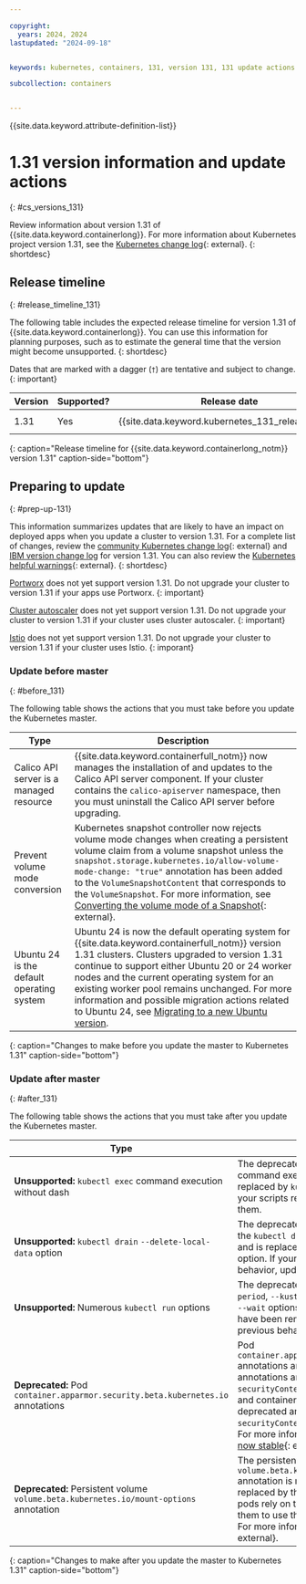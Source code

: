 ```yaml
---

copyright: 
  years: 2024, 2024
lastupdated: "2024-09-18"


keywords: kubernetes, containers, 131, version 131, 131 update actions

subcollection: containers


---
```


{{site.data.keyword.attribute-definition-list}}



# 1.31 version information and update actions
{: #cs_versions_131}


Review information about version 1.31 of {{site.data.keyword.containerlong}}. For more information about Kubernetes project version 1.31, see the [Kubernetes change log](https://kubernetes.io/releases/notes/.){: external}.
{: shortdesc}





## Release timeline 
{: #release_timeline_131}

The following table includes the expected release timeline for version 1.31 of {{site.data.keyword.containerlong}}. You can use this information for planning purposes, such as to estimate the general time that the version might become unsupported. 
{: shortdesc}

Dates that are marked with a dagger (`†`) are tentative and subject to change.
{: important}

| Version | Supported? | Release date | Unsupported date |
|------|------|----------|----------|
| 1.31 | Yes | {{site.data.keyword.kubernetes_131_release_date}} | {{site.data.keyword.kubernetes_131_unsupported_date}} `†` |
{: caption="Release timeline for {{site.data.keyword.containerlong_notm}} version 1.31" caption-side="bottom"}


## Preparing to update
{: #prep-up-131}

This information summarizes updates that are likely to have an impact on deployed apps when you update a cluster to version 1.31. For a complete list of changes, review the [community Kubernetes change log](https://github.com/kubernetes/kubernetes/blob/master/CHANGELOG/CHANGELOG-1.31.md){: external} and [IBM version change log](/docs/containers?topic=containers-changelog_131) for version 1.31. You can also review the [Kubernetes helpful warnings](https://kubernetes.io/blog/2020/09/03/warnings/){: external}.
{: shortdesc}

[Portworx](/docs/containers?topic=containers-storage_portworx_about) does not yet support version 1.31. Do not upgrade your cluster to version 1.31 if your apps use Portworx.
{: important}

[Cluster autoscaler](/docs/containers?topic=containers-cluster-scaling-classic-vpc) does not yet support version 1.31. Do not upgrade your cluster to version 1.31 if your cluster uses cluster autoscaler.
{: important}

[Istio](/docs/containers?topic=containers-istio) does not yet support version 1.31. Do not upgrade your cluster to version 1.31 if your cluster uses Istio.
{: imporant}


### Update before master
{: #before_131}

The following table shows the actions that you must take before you update the Kubernetes master.

| Type | Description |
| --- | --- |
| Calico API server is a managed resource | {{site.data.keyword.containerfull_notm}} now manages the installation of and updates to the Calico API server component. If your cluster contains the `calico-apiserver` namespace, then you must uninstall the Calico API server before upgrading. |
| Prevent volume mode conversion | Kubernetes snapshot controller now rejects volume mode changes when creating a persistent volume claim from a volume snapshot unless the `snapshot.storage.kubernetes.io/allow-volume-mode-change: "true"` annotation has been added to the `VolumeSnapshotContent` that corresponds to the `VolumeSnapshot`. For more information, see [Converting the volume mode of a Snapshot](https://kubernetes.io/docs/concepts/storage/volume-snapshots/#convert-volume-mode){: external}. |
| Ubuntu 24 is the default operating system | Ubuntu 24 is now the default operating system for {{site.data.keyword.containerfull_notm}} version 1.31 clusters. Clusters upgraded to version 1.31 continue to support either Ubuntu 20 or 24 worker nodes and the current operating system for an existing worker pool remains unchanged. For more information and possible migration actions related to Ubuntu 24, see [Migrating to a new Ubuntu version](/docs/containers?topic=containers-ubuntu-migrate). |
{: caption="Changes to make before you update the master to Kubernetes 1.31" caption-side="bottom"}


### Update after master
{: #after_131}

The following table shows the actions that you must take after you update the Kubernetes master.

| Type | Description |
| --- | --- |
| **Unsupported:** `kubectl exec` command execution without dash | The deprecated `kubectl exec [POD] [COMMAND]` command execution has been removed and is replaced by `kubectl exec [POD] -- [COMMAND]`.  If your scripts rely on the previous behavior, update them. |
| **Unsupported:** `kubectl drain` `--delete-local-data` option | The deprecated `--delete-local-data` option for the `kubectl drain` command has been removed and is replaced by the `--delete-emptydir-data` option. If your scripts rely on the previous behavior, update them. |
| **Unsupported:** Numerous `kubectl run` options | The deprecated `--filename`, `--force`, `--grace-period`, `--kustomize`, `--recursive`, `--timeout`, and `--wait` options for the `kubectl run` command have been removed. If your scripts rely on the previous behavior, update them. |
| **Deprecated:** Pod `container.apparmor.security.beta.kubernetes.io` annotations | Pod `container.apparmor.security.beta.kubernetes.io` annotations are now deprecated. These annotations are replaced by the `securityContext.appArmorProfile` field for pods and containers. If your pods rely on these deprecated annotations, update them to use the `securityContext.appArmorProfile` field instead. For more information, see [AppArmor support is now stable](https://kubernetes.io/blog/2024/08/13/kubernetes-v1-31-release/#apparmor-support-is-now-stable){: external}. |
| **Deprecated:** Persistent volume `volume.beta.kubernetes.io/mount-options` annotation | The persistent volume `volume.beta.kubernetes.io/mount-options` annotation is now deprecated. This annotation is replaced by the `spec.mountOptions` field. If your pods rely on this deprecated annotation, update them to use the `spec.mountOptions` field instead. For more information, see [Mount Options](https://kubernetes.io/docs/concepts/storage/persistent-volumes/#mount-options){: external}. |
{: caption="Changes to make after you update the master to Kubernetes 1.31" caption-side="bottom"}


